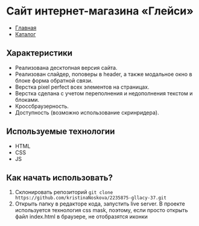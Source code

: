 # Сайт интернет-магазина «Глейси»

* [Главная](https://kristinanoskova.github.io/2235875-gllacy-37/#)
* [Каталог](https://kristinanoskova.github.io/2235875-gllacy-37/catalog.html)

## Характеристики
  
* Реализована десктопная версия сайта.
* Реализован слайдер, поповеры в header, а также модальное окно в блоке форма обратной связи.
* Верстка pixel perfect всех элементов на страницах.
* Верстка сделана с учетом переполнения и недополнения текстом и блоками.
* Кроссбраузерность.
* Доступность (возможно использование скринридера).

## Используемые технологии
* HTML
* CSS
* JS

## Как начать использовать?
1. Склонировать репозиторий
```git clone https://github.com/kristinaNoskova/2235875-gllacy-37.git```
2. Открыть папку в редакторе кода, запустить live server. В проекте используется технология css mask, поэтому, если просто открыть файл index.html  в браузере, не отобразятся иконки
   
